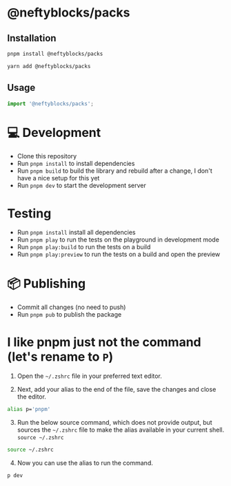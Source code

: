 # @neftyblocks/packs

## Installation

```bash
pnpm install @neftyblocks/packs
```

```bash
yarn add @neftyblocks/packs
```

## Usage

```js
import '@neftyblocks/packs';
```

# 💻 Development

-   Clone this repository
-   Run `pnpm install` to install dependencies
-   Run `pnpm build` to build the library and rebuild after a change, I don't have a nice setup for this yet
-   Run `pnpm dev` to start the development server

# Testing

-   Run `pnpm install` install all dependencies
-   Run `pnpm play` to run the tests on the playground in development mode
-   Run `pnpm play:build` to run the tests on a build
-   Run `pnpm play:preview` to run the tests on a build and open the preview

# 📦 Publishing

-   Commit all changes (no need to push)
-   Run `pnpm pub` to publish the package

# I like pnpm just not the command (let's rename to `P`)

1. Open the `~/.zshrc` file in your preferred text editor.

2. Next, add your alias to the end of the file, save the changes and close the editor.

```bash
alias p='pnpm'
```

3. Run the below source command, which does not provide output, but sources the `~/.zshrc` file to make the alias available in your current shell. `source ~/.zshrc`

```bash
source ~/.zshrc
```

4. Now you can use the alias to run the command.

```bash
p dev
```
